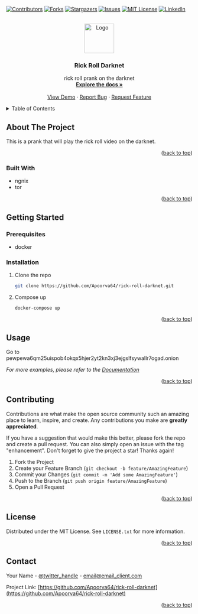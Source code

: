 <!-- Improved compatibility of back to top link: See: https://github.com/othneildrew/Best-README-Template/pull/73 -->
<a name="readme-top"></a>
<!--
*** Thanks for checking out the Best-README-Template. If you have a suggestion
*** that would make this better, please fork the repo and create a pull request
*** or simply open an issue with the tag "enhancement".
*** Don't forget to give the project a star!
*** Thanks again! Now go create something AMAZING! :D
-->



<!-- PROJECT SHIELDS -->
<!--
*** I'm using markdown "reference style" links for readability.
*** Reference links are enclosed in brackets [ ] instead of parentheses ( ).
*** See the bottom of this document for the declaration of the reference variables
*** for contributors-url, forks-url, etc. This is an optional, concise syntax you may use.
*** https://www.markdownguide.org/basic-syntax/#reference-style-links
-->
[![Contributors][contributors-shield]][contributors-url]
[![Forks][forks-shield]][forks-url]
[![Stargazers][stars-shield]][stars-url]
[![Issues][issues-shield]][issues-url]
[![MIT License][license-shield]][license-url]
[![LinkedIn][linkedin-shield]][linkedin-url]



<!-- PROJECT LOGO -->
<br />
<div align="center">
  <a href="https://github.com/Apoorva64/rick-roll-darknet">
    <img src="images/logo.png" alt="Logo" width="80" height="80">
  </a>

<h3 align="center">Rick Roll Darknet</h3>

  <p align="center">
    rick roll prank on the darknet
    <br />
    <a href="https://github.com/Apoorva64/rick-roll-darknet"><strong>Explore the docs »</strong></a>
    <br />
    <br />
    <a href="https://github.com/Apoorva64/rick-roll-darknet">View Demo</a>
    ·
    <a href="https://github.com/Apoorva64/rick-roll-darknet/issues">Report Bug</a>
    ·
    <a href="https://github.com/Apoorva64/rick-roll-darknet/issues">Request Feature</a>
  </p>
</div>



<!-- TABLE OF CONTENTS -->
<details>
  <summary>Table of Contents</summary>
  <ol>
    <li>
      <a href="#about-the-project">About The Project</a>
      <ul>
        <li><a href="#built-with">Built With</a></li>
      </ul>
    </li>
    <li>
      <a href="#getting-started">Getting Started</a>
      <ul>
        <li><a href="#prerequisites">Prerequisites</a></li>
        <li><a href="#installation">Installation</a></li>
      </ul>
    </li>
    <li><a href="#usage">Usage</a></li>
    <li><a href="#roadmap">Roadmap</a></li>
    <li><a href="#contributing">Contributing</a></li>
    <li><a href="#license">License</a></li>
    <li><a href="#contact">Contact</a></li>
    <li><a href="#acknowledgments">Acknowledgments</a></li>
  </ol>
</details>



<!-- ABOUT THE PROJECT -->
## About The Project
This is a prank that will play the rick roll video on the darknet.

<p align="right">(<a href="#readme-top">back to top</a>)</p>



### Built With

* ngnix
* tor

<p align="right">(<a href="#readme-top">back to top</a>)</p>



<!-- GETTING STARTED -->
## Getting Started

### Prerequisites

* docker

### Installation

1. Clone the repo
   ```sh
   git clone https://github.com/Apoorva64/rick-roll-darknet.git
   ```
2. Compose up
    ```shell
    docker-compose up
    ```

<p align="right">(<a href="#readme-top">back to top</a>)</p>



<!-- USAGE EXAMPLES -->
## Usage

Go to pewpewa6qm25uispob4okqx5hjer2yt2kn3xj3ejgslfsywallr7ogad.onion 

_For more examples, please refer to the [Documentation](https://example.com)_

<p align="right">(<a href="#readme-top">back to top</a>)</p>







<!-- CONTRIBUTING -->
## Contributing

Contributions are what make the open source community such an amazing place to learn, inspire, and create. Any contributions you make are **greatly appreciated**.

If you have a suggestion that would make this better, please fork the repo and create a pull request. You can also simply open an issue with the tag "enhancement".
Don't forget to give the project a star! Thanks again!

1. Fork the Project
2. Create your Feature Branch (`git checkout -b feature/AmazingFeature`)
3. Commit your Changes (`git commit -m 'Add some AmazingFeature'`)
4. Push to the Branch (`git push origin feature/AmazingFeature`)
5. Open a Pull Request

<p align="right">(<a href="#readme-top">back to top</a>)</p>



<!-- LICENSE -->
## License

Distributed under the MIT License. See `LICENSE.txt` for more information.

<p align="right">(<a href="#readme-top">back to top</a>)</p>



<!-- CONTACT -->
## Contact

Your Name - [@twitter_handle](https://twitter.com/twitter_handle) - email@email_client.com

Project Link: [https://github.com/Apoorva64/rick-roll-darknet](https://github.com/Apoorva64/rick-roll-darknet)

<p align="right">(<a href="#readme-top">back to top</a>)</p>






<!-- MARKDOWN LINKS & IMAGES -->
<!-- https://www.markdownguide.org/basic-syntax/#reference-style-links -->
[contributors-shield]: https://img.shields.io/github/contributors/Apoorva64/rick-roll-darknet.svg?style=for-the-badge
[contributors-url]: https://github.com/Apoorva64/rick-roll-darknet/graphs/contributors
[forks-shield]: https://img.shields.io/github/forks/Apoorva64/rick-roll-darknet.svg?style=for-the-badge
[forks-url]: https://github.com/Apoorva64/rick-roll-darknet/network/members
[stars-shield]: https://img.shields.io/github/stars/Apoorva64/rick-roll-darknet.svg?style=for-the-badge
[stars-url]: https://github.com/Apoorva64/rick-roll-darknet/stargazers
[issues-shield]: https://img.shields.io/github/issues/Apoorva64/rick-roll-darknet.svg?style=for-the-badge
[issues-url]: https://github.com/Apoorva64/rick-roll-darknet/issues
[license-shield]: https://img.shields.io/github/license/Apoorva64/rick-roll-darknet.svg?style=for-the-badge
[license-url]: https://github.com/Apoorva64/rick-roll-darknet/blob/master/LICENSE.txt
[linkedin-shield]: https://img.shields.io/badge/-LinkedIn-black.svg?style=for-the-badge&logo=linkedin&colorB=555
[linkedin-url]: https://linkedin.com/in/linkedin_username
[product-screenshot]: images/screenshot.png
[Next.js]: https://img.shields.io/badge/next.js-000000?style=for-the-badge&logo=nextdotjs&logoColor=white
[Next-url]: https://nextjs.org/
[React.js]: https://img.shields.io/badge/React-20232A?style=for-the-badge&logo=react&logoColor=61DAFB
[React-url]: https://reactjs.org/
[Vue.js]: https://img.shields.io/badge/Vue.js-35495E?style=for-the-badge&logo=vuedotjs&logoColor=4FC08D
[Vue-url]: https://vuejs.org/
[Angular.io]: https://img.shields.io/badge/Angular-DD0031?style=for-the-badge&logo=angular&logoColor=white
[Angular-url]: https://angular.io/
[Svelte.dev]: https://img.shields.io/badge/Svelte-4A4A55?style=for-the-badge&logo=svelte&logoColor=FF3E00
[Svelte-url]: https://svelte.dev/
[Laravel.com]: https://img.shields.io/badge/Laravel-FF2D20?style=for-the-badge&logo=laravel&logoColor=white
[Laravel-url]: https://laravel.com
[Bootstrap.com]: https://img.shields.io/badge/Bootstrap-563D7C?style=for-the-badge&logo=bootstrap&logoColor=white
[Bootstrap-url]: https://getbootstrap.com
[JQuery.com]: https://img.shields.io/badge/jQuery-0769AD?style=for-the-badge&logo=jquery&logoColor=white
[JQuery-url]: https://jquery.com 